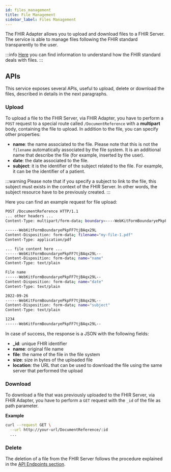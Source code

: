 ```yaml
---
id: files_management
title: File Management
sidebar_label: Files Management
---
```




The FHIR Adapter allows you to upload and download files to a FHIR Server. The service is able to manage files following the FHIR standard transparently to the user.

:::info
[Here](https://www.hl7.org/fhir/documentreference.html) you can find information to understand how the FHIR standard deals with files.
:::

## APIs

This service exposes several APIs, useful to upload, delete or download the files, described in details in the next paragraphs.

### Upload

To upload a file to the FHIR Server, via FHIR Adapter, you have to perform a `POST` request to a special route called `/DocumentReference` with a **multipart** body, containing the file to upload. In addition to the file, you can specify other properties:

* **name**: the name associated to the file. Please note that this is not the `filename` automatically associated by the file system. It is an additional name that describe the file (for example, inserted by the user).
* **date**: the date associated to the file.
* **subject**: it is the identifier of the subject related to the file. For example, it can be the identifier of a patient.

:::warning
Please note that if you specify a subject to link to the file, this subject must exists in the context of the FHIR Server. In other words, the subject resource have to be previously created.
:::

Here you can find an example request for file upload:

```bash
POST /DocumentReference HTTP/1.1
... other headers ...
Content-Type: multipart/form-data; boundary=----WebKitFormBoundaryePkpFF7tjBAqx29L

------WebKitFormBoundaryePkpFF7tjBAqx29L
Content-Disposition: form-data; filename="my-file-1.pdf"
Content-Type: application/pdf

... file content here ...
------WebKitFormBoundaryePkpFF7tjBAqx29L--
Content-Disposition: form-data; name="name"
Content-Type: text/plain

File name
------WebKitFormBoundaryePkpFF7tjBAqx29L--
Content-Disposition: form-data; name="date"
Content-Type: text/plain

2022-09-26
------WebKitFormBoundaryePkpFF7tjBAqx29L--
Content-Disposition: form-data; name="subject"
Content-Type: text/plain

1234
------WebKitFormBoundaryePkpFF7tjBAqx29L--
```

In case of success, the response is a JSON with the following fields:

* **_id**: unique FHIR identifier
* **name**: original file name
* **file**: the name of the file in the file system
* **size**: size in bytes of the uploaded file
* **location**: the URL that can be used to download the file using the same server that performed the upload

### Download

To download a file that was previously uploaded to the FHIR Server, via FHIR Adapter, you have to perform a `GET` request with the `_id` of the file as path parameter.

**Example**

```bash
curl --request GET \
  --url http://your-url/DocumentReference/:id
  ...
```

### Delete

The deletion of a file from the FHIR Server follows the procedure explained in the [API Endpoints section](/runtime-components/plugins/fhir-adapter/10_overview_and_usage.md).
